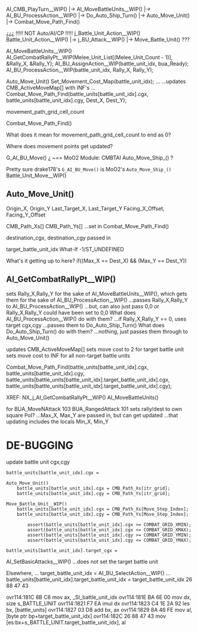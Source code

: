

AI_CMB_PlayTurn__WIP()
    |-> AI_MoveBattleUnits__WIP()
        |-> AI_BU_ProcessAction__WIP()
            |-> Do_Auto_Ship_Turn()
                |-> Auto_Move_Unit()
                    |-> Combat_Move_Path_Find()

¿¿¿
!!!!! NOT Auto/AI/CP !!!!!
    j_Battle_Unit_Action__WIP()
        Battle_Unit_Action__WIP()
            |-> j_BU_Attack__WIP()
            |-> Move_Battle_Unit()
???



AI_MoveBattleUnits__WIP()
    AI_GetCombatRallyPt__WIP(Melee_Unit_List[(Melee_Unit_Count - 1)], &Rally_X, &Rally_Y);
    AI_BU_AssignAction__WIP(battle_unit_idx, bua_Ready);
    AI_BU_ProcessAction__WIP(battle_unit_idx, Rally_X, Rally_Y);




Auto_Move_Unit()
    Set_Movement_Cost_Map(battle_unit_idx);
    ...
    ...updates CMB_ActiveMoveMap[] with INF's
    ...
    Combat_Move_Path_Find(battle_units[battle_unit_idx].cgx, battle_units[battle_unit_idx].cgy, Dest_X, Dest_Y);



movement_path_grid_cell_count

Combat_Move_Path_Find()


What does it mean for movement_path_grid_cell_count to end as 0?



Where does movement points get updated?







G_AI_BU_Move()
¿ ~== MoO2  Module: CMBTAI  Auto_Move_Ship_() ?

Pretty sure drake178's `G_AI_BU_Move()` is MoO2's `Auto_Move_Ship_()`
Battle_Unit_Move__WIP()





## Auto_Move_Unit()

Origin_X, Origin_Y
Last_Target_X, Last_Target_Y
Facing_X_Offset, Facing_Y_Offset

CMB_Path_Xs[]
CMB_Path_Ys[]
...set in Combat_Move_Path_Find()

destination_cgx, destination_cgy
passed in

target_battle_unit_idx
What-If -1/ST_UNDEFINED


What's it getting up to here?
    if((Max_X == Dest_X) && (Max_Y == Dest_Y))








## AI_GetCombatRallyPt__WIP()

sets Rally_X,Rally_Y for the sake of AI_MoveBattleUnits__WIP(), which gets them for the sake of AI_BU_ProcessAction__WIP()
...passes Rally_X,Rally_Y to AI_BU_ProcessAction__WIP()
...but, can also just pass 0,0 or Rally_X,Rally_Y could have been set to 0,0
What does AI_BU_ProcessAction__WIP() do with them?
...if Rally_X,Rally_Y == 0, uses target cgx,cgy
...passes them to Do_Auto_Ship_Turn()
What does Do_Auto_Ship_Turn() do with them?
...nothing, just passes them through to Auto_Move_Unit()



updates CMB_ActiveMoveMap[]
sets move cost to 2 for target battle unit
sets move cost to INF for all non-target battle units

Combat_Move_Path_Find(battle_units[battle_unit_idx].cgx, battle_units[battle_unit_idx].cgy, battle_units[battle_units[battle_unit_idx].target_battle_unit_idx].cgx, battle_units[battle_units[battle_unit_idx].target_battle_unit_idx].cgy);

XREF:
    NX_j_AI_GetCombatRallyPt__WIP()
    AI_MoveBattleUnits()

for
    BUA_MoveNAttack   103
    BUA_RangedAttack  101
sets rally/dest to own square
PoI?
...Max_X, Max_Y are passed in, but can get updated
...that updating includes the locals Min_X, Min_Y







# DE-BUGGING

update battle unit cgx,cgy

`battle_units[battle_unit_idx].cgx =`

    Auto_Move_Unit()
        battle_units[battle_unit_idx].cgx = CMB_Path_Xs[itr_grid];
        battle_units[battle_unit_idx].cgy = CMB_Path_Ys[itr_grid];

    Move_Battle_Unit__WIP()
        battle_units[battle_unit_idx].cgx = CMB_Path_Xs[Move_Step_Index];
        battle_units[battle_unit_idx].cgy = CMB_Path_Ys[Move_Step_Index];

            assert(battle_units[battle_unit_idx].cgx >= COMBAT_GRID_XMIN);
            assert(battle_units[battle_unit_idx].cgx <= COMBAT_GRID_XMAX);
            assert(battle_units[battle_unit_idx].cgy >= COMBAT_GRID_YMIN);
            assert(battle_units[battle_unit_idx].cgy <= COMBAT_GRID_YMAX);

`battle_units[battle_unit_idx].target_cgx =`

AI_SetBasicAttacks__WIP()
...does not set the target battle unit

Elsewhere, ...
target_battle_unit_idx = AI_BU_SelectAction__WIP()
...
battle_units[battle_unit_idx].target_battle_unit_idx = target_battle_unit_idx
26 88 47 43

ovr114:181C 8B C6                                           mov     ax, _SI_battle_unit_idx
ovr114:181E BA 6E 00                                        mov     dx, size s_BATTLE_UNIT
ovr114:1821 F7 EA                                           imul    dx
ovr114:1823 C4 1E 2A 92                                     les     bx, [battle_units]
ovr114:1827 03 D8                                           add     bx, ax
ovr114:1829 8A 46 FE                                        mov     al, [byte ptr bp+target_battle_unit_idx]
ovr114:182C 26 88 47 43                                     mov     [es:bx+s_BATTLE_UNIT.target_battle_unit_idx], al

    